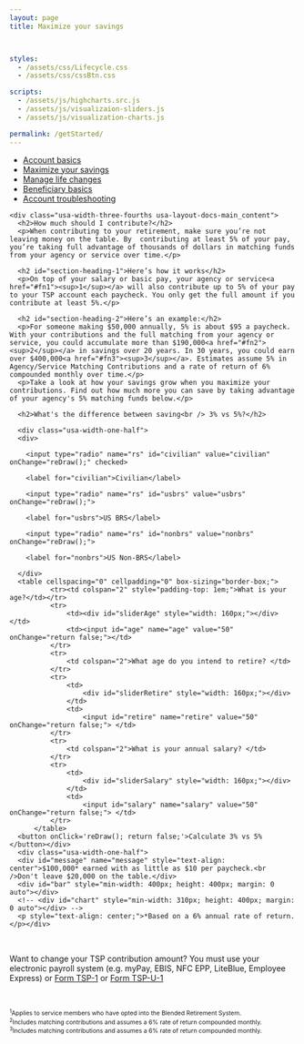 ```yaml
---
layout: page
title: Maximize your savings



styles:
  - /assets/css/Lifecycle.css
  - /assets/css/cssBtn.css

scripts:
  - /assets/js/highcharts.src.js
  - /assets/js/visualizaion-sliders.js
  - /assets/js/visualization-charts.js

permalink: /getStarted/
---
```

<aside class="usa-width-one-fourth usa-layout-docs-sidenav">
  <ul class="usa-sidenav-list">
    <li>
      <a href="javascript:void(0);">Account basics</a>
    </li>
    <li>
      <a class="usa-current" href="javascript:void(0);">Maximize your savings</a>
    </li>
    <li>
      <a href="javascript:void(0);">Manage life changes</a>
    </li>
    <li>
      <a href="beneficiary-basics.html">Beneficiary basics</a>
    </li>
    <li>
      <a href="javascript:void(0);">Account troubleshooting</a>
    </li>
  </ul>
</aside>
<main class="usa-grid usa-section usa-content usa-layout-docs" id="main-content">


    <div class="usa-width-three-fourths usa-layout-docs-main_content">
      <h2>How much should I contribute?</h2>
      <p>When contributing to your retirement, make sure you’re not leaving money on the table. By  contributing at least 5% of your pay, you’re taking full advantage of thousands of dollars in matching funds from your agency or service over time.</p>

      <h2 id="section-heading-1">Here’s how it works</h2>
      <p>On top of your salary or basic pay, your agency or service<a href="#fn1"><sup>1</sup></a> will also contribute up to 5% of your pay to your TSP account each paycheck. You only get the full amount if you contribute at least 5%.</p>

      <h2 id="section-heading-2">Here’s an example:</h2>
      <p>For someone making $50,000 annually, 5% is about $95 a paycheck. With your contributions and the full matching from your agency or service, you could accumulate more than $190,000<a href="#fn2"><sup>2</sup></a> in savings over 20 years. In 30 years, you could earn over $400,000<a href="#fn3"><sup>3</sup></a>. Estimates assume 5% in Agency/Service Matching Contributions and a rate of return of 6% compounded monthly over time.</p>
      <p>Take a look at how your savings grow when you maximize your contributions. Find out how much more you can save by taking advantage of your agency's 5% matching funds below.</p>

      <h2>What's the difference between saving<br /> 3% vs 5%?</h2>
<section id="widget">

      <div class="usa-width-one-half">
      <div>

        <input type="radio" name="rs" id="civilian" value="civilian" onChange="reDraw();" checked>

        <label for="civilian">Civilian</label>

        <input type="radio" name="rs" id="usbrs" value="usbrs" onChange="reDraw();">

        <label for="usbrs">US BRS</label>

        <input type="radio" name="rs" id="nonbrs" value="nonbrs" onChange="reDraw();">

        <label for="nonbrs">US Non-BRS</label>

      </div>
      <table cellspacing="0" cellpadding="0" box-sizing="border-box;">
              <tr><td colspan="2" style="padding-top: 1em;">What is your age?</td></tr>
              <tr>
                  <td><div id="sliderAge" style="width: 160px;"></div></td>
                  <td><input id="age" name="age" value="50" onChange="return false;"></td>
              </tr>
              <tr>
                  <td colspan="2">What age do you intend to retire? </td>
              </tr>
              <tr>
                  <td>
                      <div id="sliderRetire" style="width: 160px;"></div>
                  </td>
                  <td>
                      <input id="retire" name="retire" value="50" onChange="return false;"> </td>
              </tr>
              <tr>
                  <td colspan="2">What is your annual salary? </td>
              </tr>
              <tr>
                  <td>
                      <div id="sliderSalary" style="width: 160px;"></div>
                  </td>
                  <td>
                      <input id="salary" name="salary" value="50" onChange="return false;"> </td>
              </tr>
          </table>
      <button onClick='reDraw(); return false;'>Calculate 3% vs 5%</button></div>
      <div class="usa-width-one-half">
      <div id="message" name="message" style="text-align: center">$100,000* earned with as little as $10 per paycheck.<br />Don't leave $20,000 on the table.</div>
      <div id="bar" style="min-width: 400px; height: 400px; margin: 0 auto"></div>
      <!-- <div id="chart" style="min-width: 310px; height: 400px; margin: 0 auto"></div> -->
      <p style="text-align: center;">*Based on a 6% annual rate of return.</p></div>

</section>

<p>&nbsp;</p>
<p>Want to change your TSP contribution amount? You must use your electronic payroll system (e.g. myPay, EBIS, NFC EPP, LiteBlue, Employee Express) or <a href="#">Form TSP-1</a> or <a href="#">Form TSP-U-1</a></p>
<p>&nbsp;</p>
<span style="font-size: 75%; margin-top: 2em;"><sup id="fn1">1</sup>Applies to service members who have opted into the Blended Retirement System.<br />
<sup id="fn2">2</sup>Includes matching contributions and assumes a 6% rate of return compounded monthly.<br />
<sup id="fn3">3</sup>Includes matching contributions and assumes a 6% rate of return compounded monthly.
</span>




  </div>
  </main>
<!-- CONTENT END -->
